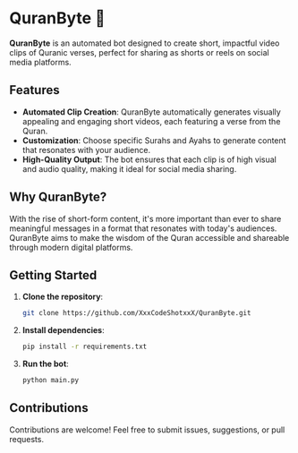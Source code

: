 # QuranByte 🌟

**QuranByte** is an automated bot designed to create short, impactful video clips of Quranic verses, perfect for sharing as shorts or reels on social media platforms.

## Features

- **Automated Clip Creation**: QuranByte automatically generates visually appealing and engaging short videos, each featuring a verse from the Quran.
- **Customization**: Choose specific Surahs and Ayahs to generate content that resonates with your audience.
- **High-Quality Output**: The bot ensures that each clip is of high visual and audio quality, making it ideal for social media sharing.

## Why QuranByte?

With the rise of short-form content, it's more important than ever to share meaningful messages in a format that resonates with today's audiences. QuranByte aims to make the wisdom of the Quran accessible and shareable through modern digital platforms.

## Getting Started

1. **Clone the repository**:
    ```bash
    git clone https://github.com/XxxCodeShotxxX/QuranByte.git
    ```
2. **Install dependencies**:
    ```bash
    pip install -r requirements.txt
    ```
3. **Run the bot**:
    ```bash
    python main.py
    ```

## Contributions

Contributions are welcome! Feel free to submit issues, suggestions, or pull requests.
